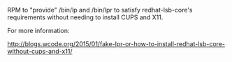 RPM to "provide" /bin/lp and /bin/lpr to satisfy redhat-lsb-core's requirements without needing to install CUPS and X11.

For more information:

http://blogs.wcode.org/2015/01/fake-lpr-or-how-to-install-redhat-lsb-core-without-cups-and-x11/